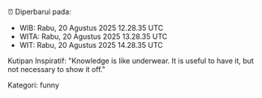 ⏰ Diperbarui pada:
- WIB: Rabu, 20 Agustus 2025 12.28.35 UTC
- WITA: Rabu, 20 Agustus 2025 13.28.35 UTC
- WIT: Rabu, 20 Agustus 2025 14.28.35 UTC

Kutipan Inspiratif:
"Knowledge is like underwear. It is useful to have it, but not necessary to show it off."


Kategori: funny

